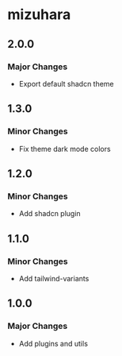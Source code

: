 # mizuhara

## 2.0.0

### Major Changes

- Export default shadcn theme

## 1.3.0

### Minor Changes

- Fix theme dark mode colors

## 1.2.0

### Minor Changes

- Add shadcn plugin

## 1.1.0

### Minor Changes

- Add tailwind-variants

## 1.0.0

### Major Changes

- Add plugins and utils
